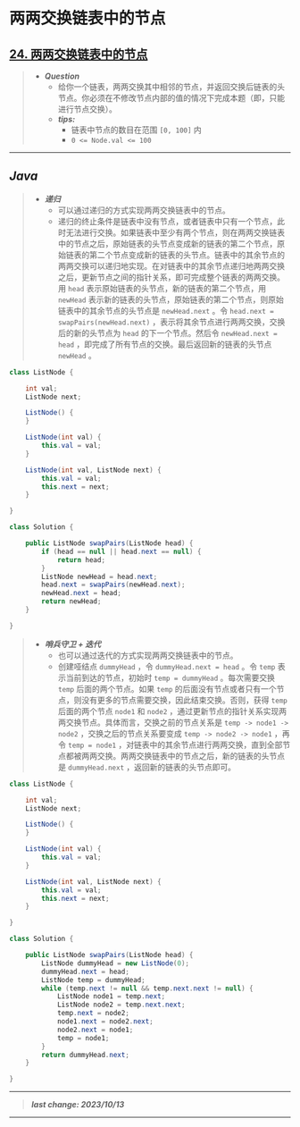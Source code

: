 # 两两交换链表中的节点

## [24. 两两交换链表中的节点](https://leetcode.cn/problems/swap-nodes-in-pairs/)

> - ***Question***
>   - 给你一个链表，两两交换其中相邻的节点，并返回交换后链表的头节点。你必须在不修改节点内部的值的情况下完成本题（即，只能进行节点交换）。
>   - ***tips:***
>     - 链表中节点的数目在范围 `[0, 100]` 内
>     - `0 <= Node.val <= 100`

---

## *Java*

> - ***递归***
>   - 可以通过递归的方式实现两两交换链表中的节点。
>   - 递归的终止条件是链表中没有节点，或者链表中只有一个节点，此时无法进行交换。如果链表中至少有两个节点，则在两两交换链表中的节点之后，原始链表的头节点变成新的链表的第二个节点，原始链表的第二个节点变成新的链表的头节点。链表中的其余节点的两两交换可以递归地实现。在对链表中的其余节点递归地两两交换之后，更新节点之间的指针关系，即可完成整个链表的两两交换。用 `head` 表示原始链表的头节点，新的链表的第二个节点，用 `newHead` 表示新的链表的头节点，原始链表的第二个节点，则原始链表中的其余节点的头节点是 `newHead.next` 。令 `head.next = swapPairs(newHead.next)` ，表示将其余节点进行两两交换，交换后的新的头节点为 `head` 的下一个节点。然后令 `newHead.next = head` ，即完成了所有节点的交换。最后返回新的链表的头节点 `newHead` 。

```java
class ListNode {

    int val;
    ListNode next;

    ListNode() {
    }

    ListNode(int val) {
        this.val = val;
    }

    ListNode(int val, ListNode next) {
        this.val = val;
        this.next = next;
    }

}

class Solution {

    public ListNode swapPairs(ListNode head) {
        if (head == null || head.next == null) {
            return head;
        }
        ListNode newHead = head.next;
        head.next = swapPairs(newHead.next);
        newHead.next = head;
        return newHead;
    }

}
```

> - ***哨兵守卫 + 迭代***
>   - 也可以通过迭代的方式实现两两交换链表中的节点。
>   - 创建哑结点 `dummyHead` ，令 `dummyHead.next = head` 。令 `temp` 表示当前到达的节点，初始时 `temp = dummyHead` 。每次需要交换 `temp` 后面的两个节点。如果 `temp` 的后面没有节点或者只有一个节点，则没有更多的节点需要交换，因此结束交换。否则，获得 `temp` 后面的两个节点 `node1` 和 `node2` ，通过更新节点的指针关系实现两两交换节点。具体而言，交换之前的节点关系是 `temp -> node1 -> node2` ，交换之后的节点关系要变成 `temp -> node2 -> node1` ，再令 `temp = node1` ，对链表中的其余节点进行两两交换，直到全部节点都被两两交换。两两交换链表中的节点之后，新的链表的头节点是 `dummyHead.next` ，返回新的链表的头节点即可。

```java
class ListNode {

    int val;
    ListNode next;

    ListNode() {
    }

    ListNode(int val) {
        this.val = val;
    }

    ListNode(int val, ListNode next) {
        this.val = val;
        this.next = next;
    }

}

class Solution {

    public ListNode swapPairs(ListNode head) {
        ListNode dummyHead = new ListNode(0);
        dummyHead.next = head;
        ListNode temp = dummyHead;
        while (temp.next != null && temp.next.next != null) {
            ListNode node1 = temp.next;
            ListNode node2 = temp.next.next;
            temp.next = node2;
            node1.next = node2.next;
            node2.next = node1;
            temp = node1;
        }
        return dummyHead.next;
    }

}
```

---

> ***last change: 2023/10/13***

---
